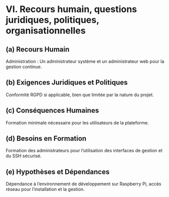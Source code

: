 # VI. Recours humain, questions juridiques, politiques, organisationnelles

## (a) Recours Humain
Administration : Un administrateur système et un administrateur web pour la gestion continue.

## (b) Exigences Juridiques et Politiques
Conformité RGPD si applicable, bien que limitée par la nature du projet.

## (c) Conséquences Humaines
Formation minimale nécessaire pour les utilisateurs de la plateforme.

## (d) Besoins en Formation
Formation des administrateurs pour l’utilisation des interfaces de gestion et du SSH sécurisé.

## (e) Hypothèses et Dépendances
Dépendance à l’environnement de développement sur Raspberry Pi, accès réseau pour l’installation et la gestion.


